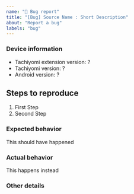 ```yaml
---
name: "🐞 Bug report"
title: "[Bug] Source Name : Short Description"
about: "Report a bug"
labels: "bug"
---
```


### Device information
* Tachiyomi extension version: ?
* Tachiyomi version: ?
* Android version: ?

## Steps to reproduce
1. First Step
2. Second Step

### Expected behavior
This should have happened

### Actual behavior
This happens instead

### Other details
